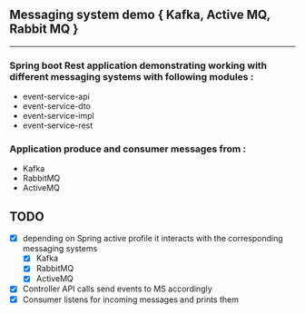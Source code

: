 ## Messaging system demo { Kafka, Active MQ, Rabbit MQ }

***
### Spring boot Rest application demonstrating working with different messaging systems with following modules :

- event-service-api
- event-service-dto
- event-service-impl
- event-service-rest

### Application produce and consumer messages from :

- Kafka
- RabbitMQ
- ActiveMQ

## TODO

- [x] depending on Spring active profile it interacts with the corresponding messaging systems 
    - [x] Kafka
    - [x] RabbitMQ
    - [x] ActiveMQ
- [x] Controller API calls send events to MS accordingly
- [x] Consumer listens for incoming messages and prints them
